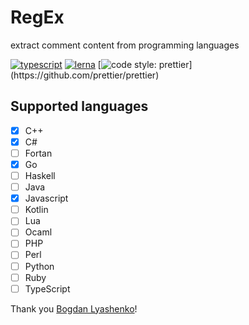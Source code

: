 # RegEx
extract comment content from programming languages

[![typescript](https://img.shields.io/badge/typescript-first-blue.svg)](https://github.com/idoo/regEx-comment)
[![lerna](https://img.shields.io/badge/maintained%20with-lerna-cc00ff.svg)](https://lernajs.io/)
[![code style: prettier](https://img.shields.io/badge/code_style-prettier-ff69b4.svg?)](https://github.com/prettier/prettier)

## Supported languages
- [x] C++
- [x] C#
- [ ] Fortan
- [x] Go
- [ ] Haskell
- [ ] Java
- [x] Javascript
- [ ] Kotlin
- [ ] Lua
- [ ] Ocaml
- [ ] PHP
- [ ] Perl
- [ ] Python
- [ ] Ruby
- [ ] TypeScript

Thank you <a href="https://github.com/Bogdan-Lyashenko">Bogdan Lyashenko</a>!
